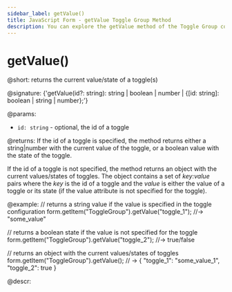 ```yaml
---
sidebar_label: getValue()
title: JavaScript Form - getValue Toggle Group Method 
description: You can explore the getValue method of the Toggle Group control of Form in the documentation of the DHTMLX JavaScript UI library. Browse developer guides and API reference, try out code examples and live demos, and download a free 30-day evaluation version of DHTMLX Suite.
---
```


# getValue()

@short: returns the current value/state of a toggle(s)

@signature: {'getValue(id?: string): string | boolean | number | {[id: string]: boolean | string | number};'}

@params:
- `id: string` - optional, the id of a toggle

@returns:
If the id of a toggle is specified, the method returns either a string|number with the current value of the toggle, or a boolean value with the state of the toggle.

If the id of a toggle is not specified, the method returns an object with the current values/states of toggles. The object contains a set of *key:value* pairs where the *key* is the id of a toggle and the *value* is either the value of a toggle or its state (if the value attribute is not specified for the toggle).

@example:
// returns a string value if the value is specified in the toggle configuration
form.getItem("ToggleGroup").getValue("toggle_1"); //-> "some_value"
 
// returns a boolean state if the value is not specified for the toggle
form.getItem("ToggleGroup").getValue("toggle_2"); //-> true/false

// returns an object with the current values/states of toggles
form.getItem("ToggleGroup").getValue(); 
// -> { "toggle_1": "some_value_1",  "toggle_2": true }

@descr:

